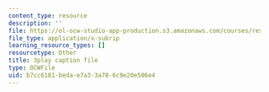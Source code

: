 ```yaml
---
content_type: resource
description: ''
file: https://ol-ocw-studio-app-production.s3.amazonaws.com/courses/res-8-007-cosmic-origin-of-the-chemical-elements-fall-2019/b7cc6181bedae7a33a786c9e20e506e4_lEnolaQmkMw.srt
file_type: application/x-subrip
learning_resource_types: []
resourcetype: Other
title: 3play caption file
type: OCWFile
uid: b7cc6181-beda-e7a3-3a78-6c9e20e506e4
---
```

